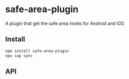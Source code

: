 # safe-area-plugin

A plugin that get the safe area insets for Android and iOS

## Install

```bash
npm install safe-area-plugin
npx cap sync
```

## API

<docgen-index></docgen-index>

<docgen-api>
<!-- run docgen to generate docs from the source -->
<!-- More info: https://github.com/ionic-team/capacitor-docgen -->
</docgen-api>
